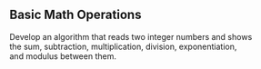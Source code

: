 ## Basic Math Operations

Develop an algorithm that reads two integer numbers and shows <br> the sum, subtraction, multiplication, division, exponentiation,<br> and modulus between them.

